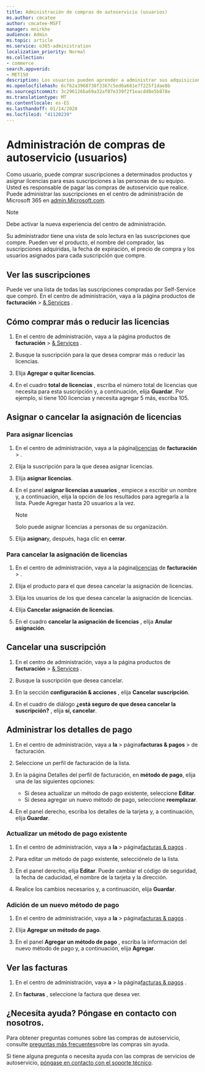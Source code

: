 ```yaml
---
title: Administración de compras de autoservicio (usuarios)
ms.author: cmcatee
author: cmcatee-MSFT
manager: mnirkhe
audience: Admin
ms.topic: article
ms.service: o365-administration
localization_priority: Normal
ms.collection:
- commerce
search.appverid:
- MET150
description: Los usuarios pueden aprender a administrar sus adquisiciones de autoservicio.
ms.openlocfilehash: 6cf62a3968738f3367c5ed6a681e7f225f1dae8b
ms.sourcegitcommit: 3c296126ba69a32af07e339f2f1eacdd8e5b878e
ms.translationtype: MT
ms.contentlocale: es-ES
ms.lasthandoff: 01/14/2020
ms.locfileid: "41120239"
---
```

# <a name="manage-self-service-purchases-users"></a>Administración de compras de autoservicio (usuarios)

Como usuario, puede comprar suscripciones a determinados productos y asignar licencias para esas suscripciones a las personas de su equipo. Usted es responsable de pagar las compras de autoservicio que realice. Puede administrar las suscripciones en el centro de administración de Microsoft 365 en <a href="https://go.microsoft.com/fwlink/p/?linkid=2024339" target="_blank">admin.Microsoft.com</a>.

> [!NOTE]
> Debe activar la nueva experiencia del centro de administración.

Su administrador tiene una vista de solo lectura en las suscripciones que compre. Pueden ver el producto, el nombre del comprador, las suscripciones adquiridas, la fecha de expiración, el precio de compra y los usuarios asignados para cada suscripción que compre.

## <a name="view-your-subscriptions"></a>Ver las suscripciones

Puede ver una lista de todas las suscripciones compradas por Self-Service que compró. En el centro de administración, vaya a la página productos de **facturación** > <a href="https://go.microsoft.com/fwlink/p/?linkid=842054" target="_blank">& Services</a> .

## <a name="how-to-buy-more-or-reduce-licenses"></a>Cómo comprar más o reducir las licencias

1. En el centro de administración, vaya a la página productos de **facturación** > <a href="https://go.microsoft.com/fwlink/p/?linkid=842054" target="_blank">& Services</a> .

2. Busque la suscripción para la que desea comprar más o reducir las licencias.

3. Elija **Agregar o quitar licencias**.

4. En el cuadro **total de licencias** , escriba el número total de licencias que necesita para esta suscripción y, a continuación, elija **Guardar**.
Por ejemplo, si tiene 100 licencias y necesita agregar 5 más, escriba 105.

## <a name="assign-or-unassign-licenses"></a>Asignar o cancelar la asignación de licencias

### <a name="to-assign-licenses"></a>Para asignar licencias

1. En el centro de administración, vaya a la página<a href="https://go.microsoft.com/fwlink/p/?linkid=842264" target="_blank">licencias</a> de **facturación** > .

2. Elija la suscripción para la que desea asignar licencias.

3. Elija **asignar licencias**.

4. En el panel **asignar licencias a usuarios** , empiece a escribir un nombre y, a continuación, elija la opción de los resultados para agregarla a la lista. Puede Agregar hasta 20 usuarios a la vez.

    > [!NOTE]
    > Solo puede asignar licencias a personas de su organización.

5. Elija **asignar**y, después, haga clic en **cerrar**.

### <a name="to-unassign-licenses"></a>Para cancelar la asignación de licencias

1. En el centro de administración, vaya a la página<a href="https://go.microsoft.com/fwlink/p/?linkid=842264" target="_blank">licencias</a> de **facturación** > .

2. Elija el producto para el que desea cancelar la asignación de licencias.

3. Elija los usuarios de los que desea cancelar la asignación de licencias.

4. Elija **Cancelar asignación de licencias**.

5. En el cuadro **cancelar la asignación de licencias** , elija **Anular asignación**.

## <a name="cancel-a-subscription"></a>Cancelar una suscripción

1. En el centro de administración, vaya a la página productos de **facturación** > <a href="https://go.microsoft.com/fwlink/p/?linkid=842054" target="_blank">& Services</a> .

2. Busque la suscripción que desea cancelar.

3. En la sección **configuración & acciones** , elija **Cancelar suscripción**.

4. En el cuadro de diálogo **¿está seguro de que desea cancelar la suscripción?** , elija **sí, cancelar**.

## <a name="manage-your-payment-details"></a>Administrar los detalles de pago

1. En el centro de administración, vaya a **la** > página**facturas & pagos** > <a href="https://go.microsoft.com/fwlink/p/?linkid=2103629" target="_blank"></a> de facturación.

2. Seleccione un perfil de facturación de la lista.

3. En la página Detalles del perfil de facturación, en **método de pago**, elija una de las siguientes opciones:

    - Si desea actualizar un método de pago existente, seleccione **Editar**.
    - Si desea agregar un nuevo método de pago, seleccione **reemplazar**.

4. En el panel derecho, escriba los detalles de la tarjeta y, a continuación, elija **Guardar**.

### <a name="update-an-existing-payment-method"></a>Actualizar un método de pago existente

1. En el centro de administración, vaya a **la** > página<a href="https://go.microsoft.com/fwlink/p/?linkid=848039" target="_blank">facturas & pagos</a> .

2. Para editar un método de pago existente, selecciónelo de la lista.

3. En el panel derecho, elija **Editar**. Puede cambiar el código de seguridad, la fecha de caducidad, el nombre de la tarjeta y la dirección.

4. Realice los cambios necesarios y, a continuación, elija **Guardar**.

### <a name="add-a-new-payment-method"></a>Adición de un nuevo método de pago

1. En el centro de administración, vaya a **la** > página<a href="https://go.microsoft.com/fwlink/p/?linkid=848039" target="_blank">facturas & pagos</a> .

2. Elija **Agregar un método de pago**.

3. En el panel **Agregar un método de pago** , escriba la información del nuevo método de pago y, a continuación, elija **Agregar**.

## <a name="view-your-invoices"></a>Ver las facturas

1. En el centro de administración, vaya **a** > la página<a href="https://go.microsoft.com/fwlink/p/?linkid=848039" target="_blank">facturas & pagos</a> .

2. En **facturas** , seleccione la factura que desea ver.

## <a name="need-help-contact-us"></a>¿Necesita ayuda? Póngase en contacto con nosotros.

Para obtener preguntas comunes sobre las compras de autoservicio, consulte [preguntas más frecuentes](self-service-purchase-faq.md)sobre las compras sin ayuda.

Si tiene alguna pregunta o necesita ayuda con las compras de servicios de autoservicio, [póngase en contacto con el soporte técnico](https://docs.microsoft.com/office365/admin/contact-support-for-business-products).
